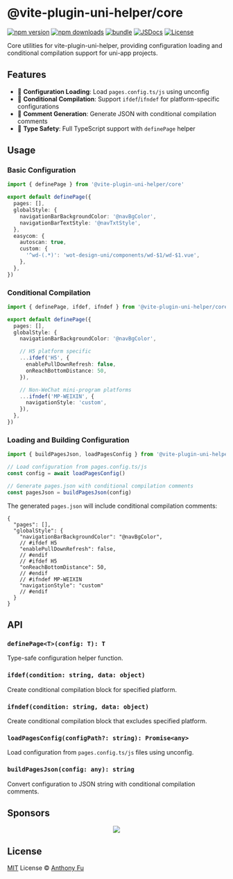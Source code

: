 # @vite-plugin-uni-helper/core

[![npm version][npm-version-src]][npm-version-href]
[![npm downloads][npm-downloads-src]][npm-downloads-href]
[![bundle][bundle-src]][bundle-href]
[![JSDocs][jsdocs-src]][jsdocs-href]
[![License][license-src]][license-href]

Core utilities for vite-plugin-uni-helper, providing configuration loading and conditional compilation support for uni-app projects.

## Features

- 📄 **Configuration Loading**: Load `pages.config.ts/js` using unconfig
- 🔀 **Conditional Compilation**: Support `ifdef`/`ifndef` for platform-specific configurations
- 📝 **Comment Generation**: Generate JSON with conditional compilation comments
- 🎯 **Type Safety**: Full TypeScript support with `definePage` helper

## Usage

### Basic Configuration

```typescript
import { definePage } from '@vite-plugin-uni-helper/core'

export default definePage({
  pages: [],
  globalStyle: {
    navigationBarBackgroundColor: '@navBgColor',
    navigationBarTextStyle: '@navTxtStyle',
  },
  easycom: {
    autoscan: true,
    custom: {
      '^wd-(.*)': 'wot-design-uni/components/wd-$1/wd-$1.vue',
    },
  },
})
```

### Conditional Compilation

```typescript
import { definePage, ifdef, ifndef } from '@vite-plugin-uni-helper/core'

export default definePage({
  pages: [],
  globalStyle: {
    navigationBarBackgroundColor: '@navBgColor',

    // H5 platform specific
    ...ifdef('H5', {
      enablePullDownRefresh: false,
      onReachBottomDistance: 50,
    }),

    // Non-WeChat mini-program platforms
    ...ifndef('MP-WEIXIN', {
      navigationStyle: 'custom',
    }),
  },
})
```

### Loading and Building Configuration

```typescript
import { buildPagesJson, loadPagesConfig } from '@vite-plugin-uni-helper/core'

// Load configuration from pages.config.ts/js
const config = await loadPagesConfig()

// Generate pages.json with conditional compilation comments
const pagesJson = buildPagesJson(config)
```

The generated `pages.json` will include conditional compilation comments:

```jsonc
{
  "pages": [],
  "globalStyle": {
    "navigationBarBackgroundColor": "@navBgColor",
    // #ifdef H5
    "enablePullDownRefresh": false,
    // #endif
    // #ifdef H5
    "onReachBottomDistance": 50,
    // #endif
    // #ifndef MP-WEIXIN
    "navigationStyle": "custom"
    // #endif
  }
}
```

## API

### `definePage<T>(config: T): T`

Type-safe configuration helper function.

### `ifdef(condition: string, data: object)`

Create conditional compilation block for specified platform.

### `ifndef(condition: string, data: object)`

Create conditional compilation block that excludes specified platform.

### `loadPagesConfig(configPath?: string): Promise<any>`

Load configuration from `pages.config.ts/js` files using unconfig.

### `buildPagesJson(config: any): string`

Convert configuration to JSON string with conditional compilation comments.

## Sponsors

<p align="center">
  <a href="https://cdn.jsdelivr.net/gh/antfu/static/sponsors.svg">
    <img src='https://cdn.jsdelivr.net/gh/antfu/static/sponsors.svg'/>
  </a>
</p>

## License

[MIT](./LICENSE) License © [Anthony Fu](https://github.com/antfu)

<!-- Badges -->

[npm-version-src]: https://img.shields.io/npm/v/pkg-placeholder?style=flat&colorA=080f12&colorB=1fa669
[npm-version-href]: https://npmjs.com/package/pkg-placeholder
[npm-downloads-src]: https://img.shields.io/npm/dm/pkg-placeholder?style=flat&colorA=080f12&colorB=1fa669
[npm-downloads-href]: https://npmjs.com/package/pkg-placeholder
[bundle-src]: https://img.shields.io/bundlephobia/minzip/pkg-placeholder?style=flat&colorA=080f12&colorB=1fa669&label=minzip
[bundle-href]: https://bundlephobia.com/result?p=pkg-placeholder
[license-src]: https://img.shields.io/github/license/antfu/pkg-placeholder.svg?style=flat&colorA=080f12&colorB=1fa669
[license-href]: https://github.com/antfu/pkg-placeholder/blob/main/LICENSE
[jsdocs-src]: https://img.shields.io/badge/jsdocs-reference-080f12?style=flat&colorA=080f12&colorB=1fa669
[jsdocs-href]: https://www.jsdocs.io/package/pkg-placeholder
